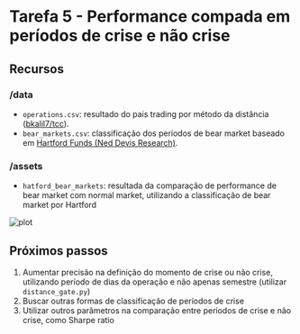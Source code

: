 # Tarefa 5 - Performance compada em períodos de crise e não crise

## Recursos

### /data

- `operations.csv`: resultado do pais trading por método da distância ([bkalil7/tcc](https://github.com/bkalil7/tcc)).
- `bear_markets.csv`: classificação dos períodos de bear market baseado em [Hartford Funds (Ned Devis Research)](https://www.hartfordfunds.com/dam/en/docs/pub/whitepapers/CCWP045.pdf).

### /assets

- `hatford_bear_markets`: resultada da comparação de performance de bear market com normal market, utilizando a classificação de bear market por Hartford

![plot](./assets/hartford_ber_markets.png)

## Próximos passos

1. Aumentar precisão na definição do momento de crise ou não crise, utilizando período de dias da operação e não apenas semestre (utilizar `distance_gate.py`)
2. Buscar outras formas de classificação de períodos de crise
3. Utilizar outros parâmetros na comparação entre períodos de crise e não crise, como Sharpe ratio